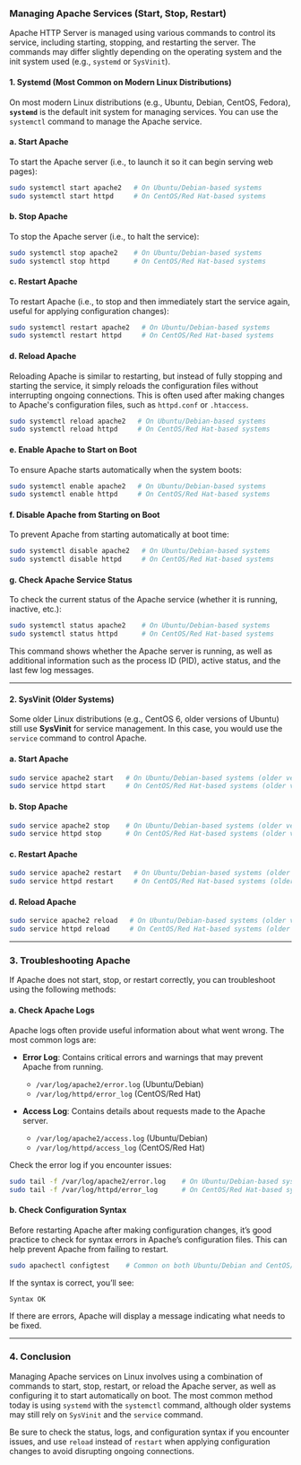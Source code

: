 ### **Managing Apache Services (Start, Stop, Restart)**

Apache HTTP Server is managed using various commands to control its service, including starting, stopping, and restarting the server. The commands may differ slightly depending on the operating system and the init system used (e.g., `systemd` or `SysVinit`).

#### **1. Systemd (Most Common on Modern Linux Distributions)**

On most modern Linux distributions (e.g., Ubuntu, Debian, CentOS, Fedora), **`systemd`** is the default init system for managing services. You can use the `systemctl` command to manage the Apache service.

#### **a. Start Apache**
To start the Apache server (i.e., to launch it so it can begin serving web pages):

```bash
sudo systemctl start apache2   # On Ubuntu/Debian-based systems
sudo systemctl start httpd     # On CentOS/Red Hat-based systems
```

#### **b. Stop Apache**
To stop the Apache server (i.e., to halt the service):

```bash
sudo systemctl stop apache2    # On Ubuntu/Debian-based systems
sudo systemctl stop httpd      # On CentOS/Red Hat-based systems
```

#### **c. Restart Apache**
To restart Apache (i.e., to stop and then immediately start the service again, useful for applying configuration changes):

```bash
sudo systemctl restart apache2   # On Ubuntu/Debian-based systems
sudo systemctl restart httpd     # On CentOS/Red Hat-based systems
```

#### **d. Reload Apache**
Reloading Apache is similar to restarting, but instead of fully stopping and starting the service, it simply reloads the configuration files without interrupting ongoing connections. This is often used after making changes to Apache's configuration files, such as `httpd.conf` or `.htaccess`.

```bash
sudo systemctl reload apache2   # On Ubuntu/Debian-based systems
sudo systemctl reload httpd     # On CentOS/Red Hat-based systems
```

#### **e. Enable Apache to Start on Boot**
To ensure Apache starts automatically when the system boots:

```bash
sudo systemctl enable apache2   # On Ubuntu/Debian-based systems
sudo systemctl enable httpd     # On CentOS/Red Hat-based systems
```

#### **f. Disable Apache from Starting on Boot**
To prevent Apache from starting automatically at boot time:

```bash
sudo systemctl disable apache2   # On Ubuntu/Debian-based systems
sudo systemctl disable httpd     # On CentOS/Red Hat-based systems
```

#### **g. Check Apache Service Status**
To check the current status of the Apache service (whether it is running, inactive, etc.):

```bash
sudo systemctl status apache2    # On Ubuntu/Debian-based systems
sudo systemctl status httpd      # On CentOS/Red Hat-based systems
```

This command shows whether the Apache server is running, as well as additional information such as the process ID (PID), active status, and the last few log messages.

---

#### **2. SysVinit (Older Systems)**

Some older Linux distributions (e.g., CentOS 6, older versions of Ubuntu) still use **SysVinit** for service management. In this case, you would use the `service` command to control Apache.

#### **a. Start Apache**
```bash
sudo service apache2 start   # On Ubuntu/Debian-based systems (older versions)
sudo service httpd start     # On CentOS/Red Hat-based systems (older versions)
```

#### **b. Stop Apache**
```bash
sudo service apache2 stop    # On Ubuntu/Debian-based systems (older versions)
sudo service httpd stop      # On CentOS/Red Hat-based systems (older versions)
```

#### **c. Restart Apache**
```bash
sudo service apache2 restart   # On Ubuntu/Debian-based systems (older versions)
sudo service httpd restart     # On CentOS/Red Hat-based systems (older versions)
```

#### **d. Reload Apache**
```bash
sudo service apache2 reload   # On Ubuntu/Debian-based systems (older versions)
sudo service httpd reload     # On CentOS/Red Hat-based systems (older versions)
```

---

### **3. Troubleshooting Apache**

If Apache does not start, stop, or restart correctly, you can troubleshoot using the following methods:

#### **a. Check Apache Logs**
Apache logs often provide useful information about what went wrong. The most common logs are:

- **Error Log**: Contains critical errors and warnings that may prevent Apache from running.
  - `/var/log/apache2/error.log` (Ubuntu/Debian)
  - `/var/log/httpd/error_log` (CentOS/Red Hat)
  
- **Access Log**: Contains details about requests made to the Apache server.
  - `/var/log/apache2/access.log` (Ubuntu/Debian)
  - `/var/log/httpd/access_log` (CentOS/Red Hat)

Check the error log if you encounter issues:
```bash
sudo tail -f /var/log/apache2/error.log    # On Ubuntu/Debian-based systems
sudo tail -f /var/log/httpd/error_log      # On CentOS/Red Hat-based systems
```

#### **b. Check Configuration Syntax**
Before restarting Apache after making configuration changes, it’s good practice to check for syntax errors in Apache’s configuration files. This can help prevent Apache from failing to restart.

```bash
sudo apachectl configtest    # Common on both Ubuntu/Debian and CentOS/Red Hat
```

If the syntax is correct, you’ll see:
```
Syntax OK
```
If there are errors, Apache will display a message indicating what needs to be fixed.

---

### **4. Conclusion**

Managing Apache services on Linux involves using a combination of commands to start, stop, restart, or reload the Apache server, as well as configuring it to start automatically on boot. The most common method today is using `systemd` with the `systemctl` command, although older systems may still rely on `SysVinit` and the `service` command.

Be sure to check the status, logs, and configuration syntax if you encounter issues, and use `reload` instead of `restart` when applying configuration changes to avoid disrupting ongoing connections.
